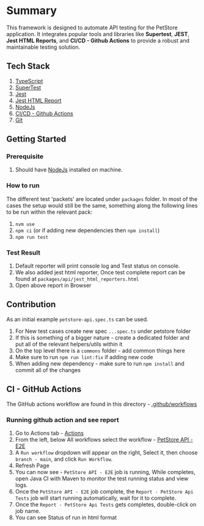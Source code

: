 # Summary

This framework is designed to automate API testing for the PetStore application. It integrates popular tools and libraries like **Supertest**, **JEST**, **Jest HTML Reports**, and **CI/CD - Github Actions**  to provide a robust and maintainable testing solution.

## Tech Stack
1. [TypeScript](https://www.typescriptlang.org/)
2. [SuperTest](https://www.npmjs.com/package/supertest)
3. [Jest](https://jestjs.io/)
4. [Jest HTML Report](https://www.npmjs.com/package/jest-html-reporter)
5. [NodeJs](https://nodejs.org/en)
7. [CI/CD - Github Actions](https://docs.github.com/en/actions)
8. [Git](https://git-scm.com/)

## Getting Started

### Prerequisite
1. Should have [NodeJs](https://nodejs.org/en)  installed on machine.

### How to run
The different test 'packets' are located under `packages` folder.
In most of the cases the setup would still be the same, something along the following lines to be run within the relevant pack:
1. `nvm use`
2. `npm ci` (or if adding new dependencies then `npm install`)
3. `npm run test`

### Test Result
1. Default reporter will print console log and Test status on console.
2. We also added jest html reporter, Once test complete report can be found at `packages/api/jest_html_reporters.html`
3. Open above report in Browser


## Contribution

As an initial example `petstore-api.spec.ts` can be used.

1. For New test cases create new spec `...spec.ts` under petstore folder
2. If this is something of a bigger nature - create a dedicated folder and put all of the relevant helpers/utils within it
3. On the top level there is a `commons` folder - add common things here
4. Make sure to run `npm run lint:fix` if adding new code
5. When adding new dependency - make sure to run `npm install` and commit all of the changes


## CI - GitHub Actions
The GitHub actions workflow are found in this directory - [.github/workflows](../../.github/workflows)

### Running github action and see report
1. Go to Actions tab - [Actions](https://github.com/srthorat/petstore-ts/actions)
2. From the left, below All workflows select the workflow - [PetStore API - E2E](https://github.com/srthorat/petstore-ts/actions/workflows/petstore-api-e2e.yml)
3. A `Run workflow` dropdown will appear on the right, Select it, then choose `branch - main`, and click `Run Workflow`.
4. Refresh Page
5. You can now see - `PetStore API - E2E` job is running, While completes, open Java CI with Maven to monitor the test
   running status and view logs.
6. Once the `PetStore API - E2E` job complete, the `Report - PetStore Api Tests` job will start
   running automatically, wait for it to complete.
7. Once the `Report - PetStore Api Tests` gets completes, double-click on job name. 
8. You can see Status of run in html format